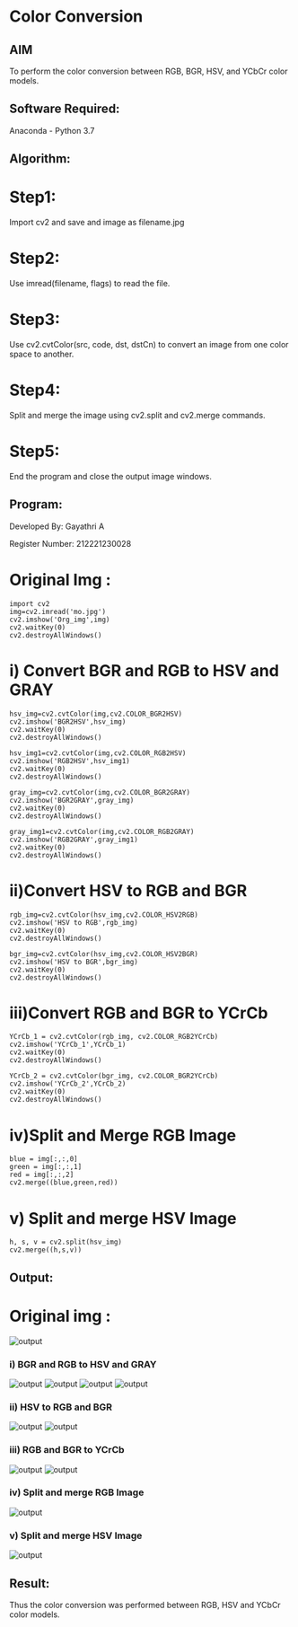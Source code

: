 # Color Conversion
## AIM
To perform the color conversion between RGB, BGR, HSV, and YCbCr color models.

## Software Required:
Anaconda - Python 3.7
## Algorithm:

# Step1: 

Import cv2 and save and image as filename.jpg

# Step2:
Use imread(filename, flags) to read the file.

# Step3:
Use cv2.cvtColor(src, code, dst, dstCn) to convert an image from one color space to another.

# Step4: 
Split and merge the image using cv2.split and cv2.merge commands.

# Step5:
End the program and close the output image windows.

## Program:

Developed By: Gayathri A

Register Number: 212221230028

# Original Img :
```
import cv2
img=cv2.imread('mo.jpg')
cv2.imshow('Org_img',img)
cv2.waitKey(0)
cv2.destroyAllWindows()
```


# i) Convert BGR and RGB to HSV and GRAY
```
hsv_img=cv2.cvtColor(img,cv2.COLOR_BGR2HSV)
cv2.imshow('BGR2HSV',hsv_img)
cv2.waitKey(0)
cv2.destroyAllWindows()

hsv_img1=cv2.cvtColor(img,cv2.COLOR_RGB2HSV)
cv2.imshow('RGB2HSV',hsv_img1)
cv2.waitKey(0)
cv2.destroyAllWindows()

gray_img=cv2.cvtColor(img,cv2.COLOR_BGR2GRAY)
cv2.imshow('BGR2GRAY',gray_img)
cv2.waitKey(0)
cv2.destroyAllWindows()

gray_img1=cv2.cvtColor(img,cv2.COLOR_RGB2GRAY)
cv2.imshow('RGB2GRAY',gray_img1)
cv2.waitKey(0)
cv2.destroyAllWindows()
```

# ii)Convert HSV to RGB and BGR
```
rgb_img=cv2.cvtColor(hsv_img,cv2.COLOR_HSV2RGB)
cv2.imshow('HSV to RGB',rgb_img)
cv2.waitKey(0)
cv2.destroyAllWindows()

bgr_img=cv2.cvtColor(hsv_img,cv2.COLOR_HSV2BGR)
cv2.imshow('HSV to BGR',bgr_img)
cv2.waitKey(0)
cv2.destroyAllWindows()
```




# iii)Convert RGB and BGR to YCrCb
```
YCrCb_1 = cv2.cvtColor(rgb_img, cv2.COLOR_RGB2YCrCb)
cv2.imshow('YCrCb_1',YCrCb_1)
cv2.waitKey(0)
cv2.destroyAllWindows()

YCrCb_2 = cv2.cvtColor(bgr_img, cv2.COLOR_BGR2YCrCb)
cv2.imshow('YCrCb_2',YCrCb_2)
cv2.waitKey(0)
cv2.destroyAllWindows()
```



# iv)Split and Merge RGB Image
```
blue = img[:,:,0]
green = img[:,:,1]
red = img[:,:,2]
cv2.merge((blue,green,red))
```



# v) Split and merge HSV Image
```
h, s, v = cv2.split(hsv_img)
cv2.merge((h,s,v))
```
## Output:
# Original img :

![output](dip%203.1.png)

### i) BGR and RGB to HSV and GRAY

![output](dip%203.2.png)
![output](dipp%203.3.png)
![output](./dip%203.4.png)
![output](./dip%203.5.png)

### ii) HSV to RGB and BGR

![output](./dip%203.7.png)
![output](./dip%203.8.png)

### iii) RGB and BGR to YCrCb

![output](./dip%203.9.png)
![output](./dip%203.10.png)

### iv) Split and merge RGB Image

![output](./dip%203.11.png)

### v) Split and merge HSV Image

![output](./dip%20%203.12.png)


## Result:
Thus the color conversion was performed between RGB, HSV and YCbCr color models.
